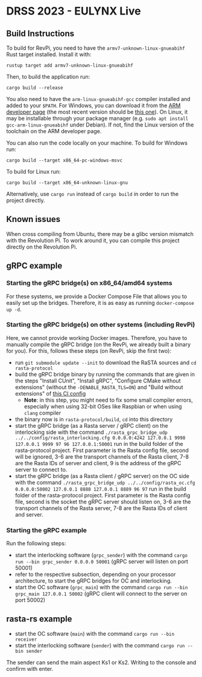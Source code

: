 # DRSS 2023 - EULYNX Live

## Build Instructions

To build for RevPi, you need to have the `armv7-unknown-linux-gnueabihf` Rust target installed. Install it with:

```
rustup target add armv7-unknown-linux-gnueabihf
```

Then, to build the application run:

```
cargo build --release
```

You also need to have the `arm-linux-gnueabihf-gcc` compiler installed and added to your `$PATH`.
For Windows, you can download it from the [ARM developer page](https://developer.arm.com/downloads/-/arm-gnu-toolchain-downloads)
(the most recent version should be [this one](https://developer.arm.com/-/media/Files/downloads/gnu/12.2.rel1/binrel/arm-gnu-toolchain-12.2.rel1-mingw-w64-i686-arm-none-linux-gnueabihf.zip?rev=594a0e67053b41a69bef8ec31614ae63&hash=2D1826C238F9ECE7A86DB9FE99AE9E25E137D59F)). 
On Linux, it may be installable through your package manager (e.g. `sudo apt install gcc-arm-linux-gnueabihf` under Debian). If not,
find the Linux version of the toolchain on the ARM developer page.

You can also run the code locally on your machine.
To build for Windows run:

```
cargo build --target x86_64-pc-windows-msvc
```

To build for Linux run:

```
cargo build --target x86_64-unknown-linux-gnu
```

Alternatively, use `cargo run` instead of `cargo build` in order to
run the project directly.

## Known issues

When cross compiling from Ubuntu, there may be a glibc version mismatch with the Revolution Pi. To work around it, you can compile this project directly on the Revolution Pi.

## gRPC example
### Starting the gRPC bridge(s) on x86_64/amd64 systems
For these systems, we provide a Docker Compose File that allows you to easily set up the bridges. Therefore, it is as easy as running `docker-compose up -d`.

### Starting the gRPC bridge(s) on other systems (including RevPi)
Here, we cannot provide working Docker images. Therefore, you have to manually compile the gRPC bridge (on the RevPi, we already built a binary for you).
For this, follows these steps (on RevPi, skip the first two):

* run `git submodule update --init` to download the RaSTA sources and `cd rasta-protocol`
* build the gRPC bridge binary by running the commands that are given in the steps "Install CUnit", "Install gRPC", "Configure CMake without extensions" (without the `-DENABLE_RASTA_TLS=ON`) and "Build without extensions" of [this CI config](https://github.com/eulynx-live/rasta-protocol/blob/main/.github/workflows/ci.yml)
    * **Note**: in this step, you might need to fix some small compiler errors, especially when using 32-bit OSes like Raspbian or when using `clang` compiler
* the binary now is in `rasta-protocol/build`, `cd` into this directory
* start the gRPC bridge (as a Rasta server / gRPC client) on the interlocking side with the command `./rasta_grpc_bridge_udp ../../config/rasta_interlocking.cfg 0.0.0.0:4242 127.0.0.1 9998 127.0.0.1 9999 97 96 127.0.0.1:50001` run in the build folder of the rasta-protocol project. First parameter is the Rasta config file, second will be ignored, 3-6 are the transport channels of the Rasta client, 7-8 are the Rasta IDs of server and client, 9 is the address of the gRPC server to connect to.
* start the gRPC bridge (as a Rasta client / gRPC server) on the OC side with the command `./rasta_grpc_bridge_udp ../../config/rasta_oc.cfg 0.0.0.0:50002 127.0.0.1 8888 127.0.0.1 8889 96 97` run in the build folder of the rasta-protocol project. First parameter is the Rasta config file, second is the socket the gRPC server should listen on, 3-6 are the transport channels of the Rasta server, 7-8 are the Rasta IDs of client and server.

### Starting the gRPC example
Run the following steps:

* start the interlocking software (`grpc_sender`) with the command `cargo run --bin grpc_sender 0.0.0.0 50001` (gRPC server will listen on port 50001)
* refer to the respective subsection, depending on your processor architecture, to  start the gRPC bridges for OC and interlocking.
* start the OC software (`grpc_main`) with the command `cargo run --bin grpc_main 127.0.0.1 50002` (gRPC client will connect to the server on port 50002)


## rasta-rs example 
* start the OC software (`main`) with the command `cargo run --bin receiver`
* start the interlocking software (`sender`) with the command `cargo run --bin sender` 

The sender can send the main aspect Ks1 or Ks2.
Writing to the console and confirm with enter.